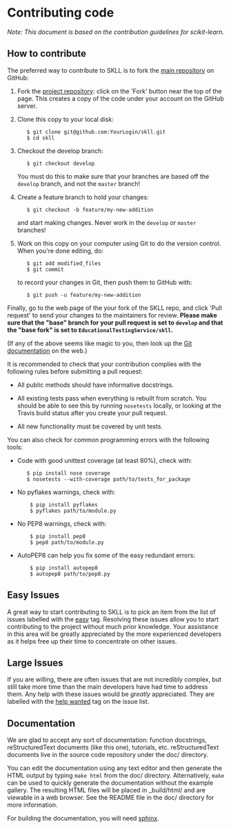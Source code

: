 
Contributing code
=================

*Note: This document is based on the contribution guidelines for scikit-learn.*

How to contribute
-----------------

The preferred way to contribute to SKLL is to fork the
[main repository](http://github.com/EducationalTestingService/skll/) on
GitHub:

1. Fork the [project repository](http://github.com/EducationalTestingService/skll/):
   click on the 'Fork' button near the top of the page. This creates
   a copy of the code under your account on the GitHub server.

2. Clone this copy to your local disk:

          $ git clone git@github.com:YourLogin/skll.git
          $ cd skll

3. Checkout the develop branch:

          $ git checkout develop

   You must do this to make sure that your branches are based off the
   ``develop`` branch, and not the ``master`` branch!

4. Create a feature branch to hold your changes:

          $ git checkout -b feature/my-new-addition

   and start making changes. Never work in the ``develop`` or ``master``
   branches!

5. Work on this copy on your computer using Git to do the version
   control. When you're done editing, do:

          $ git add modified_files
          $ git commit

   to record your changes in Git, then push them to GitHub with:

          $ git push -u feature/my-new-addition

Finally, go to the web page of the your fork of the SKLL repo,
and click 'Pull request' to send your changes to the maintainers for
review. **Please make sure that the "base" branch for your pull request is
set to ``develop`` and that the "base fork" is set to
``EducationalTestingService/skll``.**

(If any of the above seems like magic to you, then look up the
[Git documentation](http://git-scm.com/documentation) on the web.)

It is recommended to check that your contribution complies with the
following rules before submitting a pull request:

-  All public methods should have informative docstrings.

-  All existing tests pass when everything is rebuilt from scratch. You should
   be able to see this by running ``nosetests`` locally, or looking at the
   Travis build status after you create your pull request.

-  All new functionality must be covered by unit tests.


You can also check for common programming errors with the following
tools:

-  Code with good unittest coverage (at least 80%), check with:

          $ pip install nose coverage
          $ nosetests --with-coverage path/to/tests_for_package

-  No pyflakes warnings, check with:

           $ pip install pyflakes
           $ pyflakes path/to/module.py

-  No PEP8 warnings, check with:

           $ pip install pep8
           $ pep8 path/to/module.py

-  AutoPEP8 can help you fix some of the easy redundant errors:

           $ pip install autopep8
           $ autopep8 path/to/pep8.py


Easy Issues
-----------

A great way to start contributing to SKLL is to pick an item
from the list of issues labelled with the [easy](https://github.com/EducationalTestingService/skll/labels/easy)
tag. Resolving these issues allow you to start contributing to the project
without much prior knowledge. Your assistance in this area will be greatly
appreciated by the more experienced developers as it helps free up their time
to concentrate on other issues.

Large Issues
------------

If you are willing, there are often issues that are not incredibly
complex, but still take more time than the main developers have had
time to address them.  Any help with these issues would be *greatly*
appreciated.  They are labelled with the [help wanted](https://github.com/EducationalTestingService/skll/labels/help%20wanted)
tag on the issue list.


Documentation
-------------

We are glad to accept any sort of documentation: function docstrings,
reStructuredText documents (like this one), tutorials, etc.
reStructuredText documents live in the source code repository under the
doc/ directory.

You can edit the documentation using any text editor and then generate
the HTML output by typing ``make html`` from the doc/ directory.
Alternatively, ``make`` can be used to quickly generate the
documentation without the example gallery. The resulting HTML files will
be placed in _build/html/ and are viewable in a web browser. See the
README file in the doc/ directory for more information.

For building the documentation, you will need [sphinx](http://sphinx.pocoo.org/).

